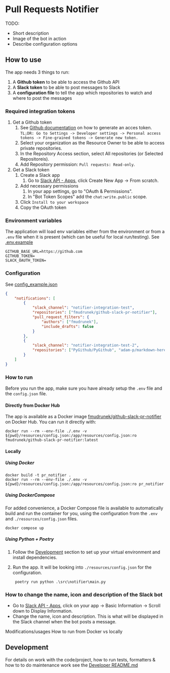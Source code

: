 # Pull Requests Notifier
TODO:
* Short description
* Image of the bot in action
* Describe configuration options


## How to use
The app needs 3 things to run:
1. A **Github token** to be able to access the Github API
2. A **Slack token** to be able to post messages to Slack
3. A **configuration file** to tell the app which repositories to watch and where to post the messages

### Required integration tokens
1. Get a Github token
    1. See [Github documentation](https://docs.github.com/en/authentication/keeping-your-account-and-data-secure/managing-your-personal-access-tokens) on how to generate an acces token.
    `TL;DR: Go to Settings -> Developer settings -> Personal access tokens -> Fine-grained tokens -> Generate new token.`
    2. Select your organization as the Resource Owner to be able to access private repositories.
    3. In the Repository Access section, select All repositories (or Selected Repositoreis).
    4. Add Repository permission: `Pull requests: Read-only`.
2. Get a Slack token
    1. Create a Slack app
        1. Go to [Slack API - Apps](https://api.slack.com/apps), click Create New App -> From scratch.
    2. Add necessary permissions
        1. In your app settings, go to "OAuth & Permissions".
        2. In "Bot Token Scopes" add the `chat:write.public` scope.
    3. Click `Install to your workspace`
    4. Copy the OAuth token

### Environment variables
The application will load env variables either from the environment or from a `.env` file when it is present (which can be useful for local run/testing).
See [.env.example](./.env.example)
```
GITHUB_BASE_URL=https://github.com
GITHUB_TOKEN=
SLACK_OAUTH_TOKEN=
```

### Configuration
See [config_example.json](./config_example.json)
```json
{
    "notifications": [
		{
			"slack_channel": "notifier-integration-test",
			"repositories": ["fmudrunek/github-slack-pr-notifier"],
			"pull_request_filters": {
				"authors": ["fmudrunek"],
				"include_drafts": false
			}
		},
		{
			"slack_channel": "notifier-integration-test-2",
			"repositories": ["PyGithub/PyGithub", "adam-p/markdown-here"]
		}
	]
}

```

### How to run
Before you run the app, make sure you have already setup the `.env` file and the `config.json` file.
#### Directly from Docker Hub
The app is available as a Docker image [fmudrunek/github-slack-pr-notifier](https://hub.docker.com/r/fmudrunek/github-slack-pr-notifier) on Docker Hub. You can run it directly with:

    docker run --rm --env-file ./.env -v ${pwd}/resources/config.json:/app/resources/config.json:ro fmudrunek/github-slack-pr-notifier:latest

#### Locally
##### Using Docker
    docker build -t pr_notifier .
    docker run --rm --env-file ./.env -v ${pwd}/resources/config.json:/app/resources/config.json:ro pr_notifier

##### Using DockerCompose
For added convenience, a Docker Compose file is available to automatically build and run the container for you, using the configuration from the `.env` and `./resources/config.json` files.

    docker compose up

##### Using Python + Poetry
1. Follow the [Development](#development) section to set up your virtual environment and install dependencies.
2. Run the app. It will be looking into `./resources/config.json` for the configuration.

        poetry run python .\src\notifier\main.py


### How to change the name, icon and description of the Slack bot
* Go to [Slack API - Apps](https://api.slack.com/apps), click on your app -> Basic Information -> Scroll down to Display Information.
* Change the name, icon and description. This is what will be displayed in the Slack channel when the bot posts a message.


Modifications/usages
How to run from Docker vs locally

## Development
For details on work with the code/project, how to run tests, formatters & how to to do maintenance work see the [Developer README.md](./src/notifier/README.md)